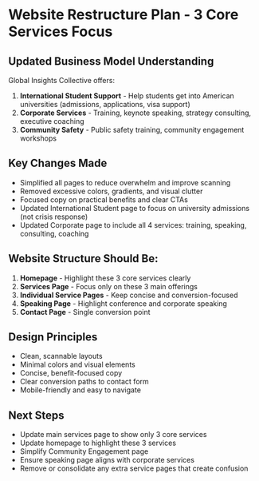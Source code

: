 # Website Restructure Plan - 3 Core Services Focus

## Updated Business Model Understanding
Global Insights Collective offers:
1. **International Student Support** - Help students get into American universities (admissions, applications, visa support)
2. **Corporate Services** - Training, keynote speaking, strategy consulting, executive coaching
3. **Community Safety** - Public safety training, community engagement workshops

## Key Changes Made
- Simplified all pages to reduce overwhelm and improve scanning
- Removed excessive colors, gradients, and visual clutter
- Focused copy on practical benefits and clear CTAs
- Updated International Student page to focus on university admissions (not crisis response)
- Updated Corporate page to include all 4 services: training, speaking, consulting, coaching

## Website Structure Should Be:
1. **Homepage** - Highlight these 3 core services clearly
2. **Services Page** - Focus only on these 3 main offerings
3. **Individual Service Pages** - Keep concise and conversion-focused
4. **Speaking Page** - Highlight conference and corporate speaking
5. **Contact Page** - Single conversion point

## Design Principles
- Clean, scannable layouts
- Minimal colors and visual elements
- Concise, benefit-focused copy
- Clear conversion paths to contact form
- Mobile-friendly and easy to navigate

## Next Steps
- Update main services page to show only 3 core services
- Update homepage to highlight these 3 services
- Simplify Community Engagement page
- Ensure speaking page aligns with corporate services
- Remove or consolidate any extra service pages that create confusion